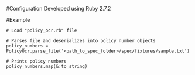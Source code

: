
#Configuration
Developed using Ruby 2.7.2

#Example
```
# Load "policy_ocr.rb" file

# Parses file and deserializes into policy number objects
policy_numbers = PolicyOcr.parse_file('<path_to_spec_folder>/spec/fixtures/sample.txt')

# Prints policy numbers
policy_numbers.map(&:to_string)
```